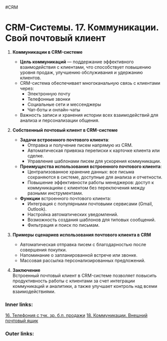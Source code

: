 #CRM 

# CRM-Системы. 17. Коммуникации. Свой почтовый клиент

1. **Коммуникации в CRM-системе**
    
    - **Цель коммуникаций** — поддержание эффективного взаимодействия с клиентами, что способствует повышению уровня продаж, улучшению обслуживания и удержанию клиентов.
    - CRM-система обеспечивает многоканальную связь с клиентами через:
        - Электронную почту
        - Телефонные звонки
        - Социальные сети и мессенджеры
        - Чат-боты и онлайн-чаты
    - Важность записи и хранения истории всех взаимодействий для анализа и персонализации общения.
2. **Собственный почтовый клиент в CRM-системе**
    
    - **Задачи встроенного почтового клиента**:
        - Отправка и получение писем напрямую из CRM.
        - Автоматическая привязка переписки к карточке клиента или сделке.
        - Управление шаблонами писем для ускорения коммуникации.
    - **Преимущества использования встроенного почтового клиента**:
        - Централизованное хранение данных: все письма сохраняются в системе, доступные для анализа и отчетности.
        - Повышение эффективности работы менеджеров: доступ к коммуникациям с клиентом без переключения между разными инструментами.
    - **Функции** встроенного почтового клиента:
        - Интеграция с популярными почтовыми сервисами (Gmail, Outlook).
        - Настройка автоматических уведомлений.
        - Возможность создания шаблонов для типовых сообщений.
        - Фильтрация и поиск по письмам.
3. **Примеры сценариев использования почтового клиента в CRM**
    
    - Автоматическая отправка писем с благодарностью после совершения покупки.
    - Напоминание о запланированной встрече или звонке.
    - Массовая рассылка персонализированных предложений.
4. **Заключение**  
    Встроенный почтовый клиент в CRM-системе позволяет повысить продуктивность работы с клиентами за счет интеграции коммуникаций и аналитики, а также улучшает контроль над всеми взаимодействиями.

### Inner links:
[16. Телефония с тчк. зр. б.п. продажи](2.%20Knowledge/IT%20продукты/CRM/16.%20Телефония%20с%20тчк.%20зр.%20б.п.%20продажи.md)
[18. Коммуникации. Внешний почтовый ящик](2.%20Knowledge/IT%20продукты/CRM/18.%20Коммуникации.%20Внешний%20почтовый%20ящик.md)
### Outer links: